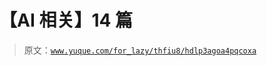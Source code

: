 # 【AI 相关】14 篇

> 原文：[`www.yuque.com/for_lazy/thfiu8/hdlp3agoa4pqcoxa`](https://www.yuque.com/for_lazy/thfiu8/hdlp3agoa4pqcoxa)

